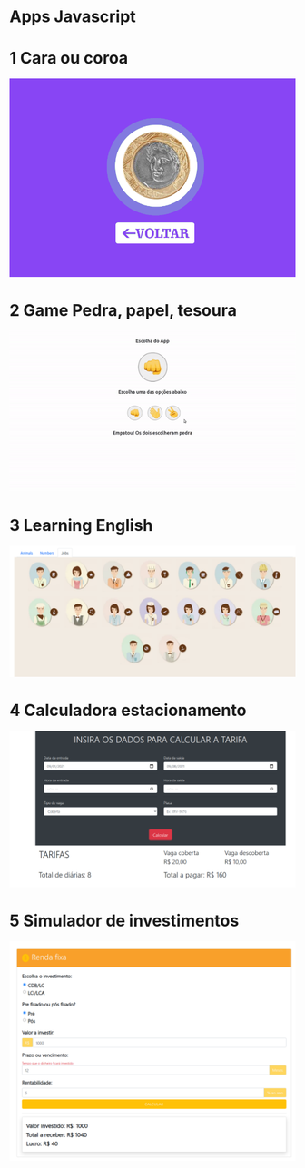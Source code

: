 # Apps Javascript
# 1 Cara ou coroa
![](https://github.com/joselinosantosti/javascript-apps/blob/main/cara-ou-coroa/caracoroa.png)
# 2 Game Pedra, papel, tesoura
![](https://github.com/joselinosantosti/javascript-apps/blob/main/pedra-papel-tesoura/img/jogo.gif)
# 3 Learning English
![](https://github.com/joselinosantosti/javascript-apps/blob/main/learning-english/images/english.png)
# 4 Calculadora estacionamento
![](https://github.com/joselinosantosti/javascript-apps/blob/main/calculadora-estacionamento/estacionamento.png)
# 5 Simulador de investimentos
![](https://github.com/joselinosantosti/javascript-apps/blob/main/simulador-investimentos/investimentos.png)
